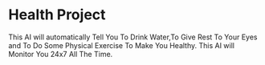 # Health Project
This AI will automatically Tell You To Drink Water,To Give Rest To Your Eyes and To Do Some Physical Exercise To Make You Healthy.
This AI will Monitor You 24x7 All The Time.
